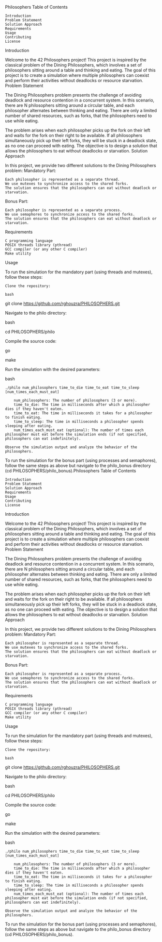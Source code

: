 Philosophers
Table of Contents

    Introduction
    Problem Statement
    Solution Approach
    Requirements
    Usage
    Contributing
    License

Introduction

Welcome to the 42 Philosophers project! This project is inspired by the classical problem of the Dining Philosophers, which involves a set of philosophers sitting around a table and thinking and eating. The goal of this project is to create a simulation where multiple philosophers can coexist and perform their activities without deadlocks or resource starvation.
Problem Statement

The Dining Philosophers problem presents the challenge of avoiding deadlock and resource contention in a concurrent system. In this scenario, there are N philosophers sitting around a circular table, and each philosopher alternates between thinking and eating. There are only a limited number of shared resources, such as forks, that the philosophers need to use while eating.

The problem arises when each philosopher picks up the fork on their left and waits for the fork on their right to be available. If all philosophers simultaneously pick up their left forks, they will be stuck in a deadlock state, as no one can proceed with eating. The objective is to design a solution that allows the philosophers to eat without deadlocks or starvation.
Solution Approach

In this project, we provide two different solutions to the Dining Philosophers problem:
Mandatory Part:

    Each philosopher is represented as a separate thread.
    We use mutexes to synchronize access to the shared forks.
    The solution ensures that the philosophers can eat without deadlock or starvation.

Bonus Part:

    Each philosopher is represented as a separate process.
    We use semaphores to synchronize access to the shared forks.
    The solution ensures that the philosophers can eat without deadlock or starvation.

Requirements

    C programming language
    POSIX threads library (pthread)
    GCC compiler (or any other C compiler)
    Make utility

Usage

To run the simulation for the mandatory part (using threads and mutexes), follow these steps:

    Clone the repository:

    bash

git clone https://github.com/rghouzra/PHILOSOPHERS.git

Navigate to the philo directory:

bash

cd PHILOSOPHERS/philo

Compile the source code:

go

make

Run the simulation with the desired parameters:

bash

    ./philo num_philosophers time_to_die time_to_eat time_to_sleep [num_times_each_must_eat]

        num_philosophers: The number of philosophers (3 or more).
        time_to_die: The time in milliseconds after which a philosopher dies if they haven't eaten.
        time_to_eat: The time in milliseconds it takes for a philosopher to finish eating.
        time_to_sleep: The time in milliseconds a philosopher spends sleeping after eating.
        num_times_each_must_eat (optional): The number of times each philosopher must eat before the simulation ends (if not specified, philosophers can eat indefinitely).

    Observe the simulation output and analyze the behavior of the philosophers.

To run the simulation for the bonus part (using processes and semaphores), follow the same steps as above but navigate to the philo_bonus directory (cd PHILOSOPHERS/philo_bonus).Philosophers
Table of Contents

    Introduction
    Problem Statement
    Solution Approach
    Requirements
    Usage
    Contributing
    License

Introduction

Welcome to the 42 Philosophers project! This project is inspired by the classical problem of the Dining Philosophers, which involves a set of philosophers sitting around a table and thinking and eating. The goal of this project is to create a simulation where multiple philosophers can coexist and perform their activities without deadlocks or resource starvation.
Problem Statement

The Dining Philosophers problem presents the challenge of avoiding deadlock and resource contention in a concurrent system. In this scenario, there are N philosophers sitting around a circular table, and each philosopher alternates between thinking and eating. There are only a limited number of shared resources, such as forks, that the philosophers need to use while eating.

The problem arises when each philosopher picks up the fork on their left and waits for the fork on their right to be available. If all philosophers simultaneously pick up their left forks, they will be stuck in a deadlock state, as no one can proceed with eating. The objective is to design a solution that allows the philosophers to eat without deadlocks or starvation.
Solution Approach

In this project, we provide two different solutions to the Dining Philosophers problem:
Mandatory Part:

    Each philosopher is represented as a separate thread.
    We use mutexes to synchronize access to the shared forks.
    The solution ensures that the philosophers can eat without deadlock or starvation.

Bonus Part:

    Each philosopher is represented as a separate process.
    We use semaphores to synchronize access to the shared forks.
    The solution ensures that the philosophers can eat without deadlock or starvation.

Requirements

    C programming language
    POSIX threads library (pthread)
    GCC compiler (or any other C compiler)
    Make utility

Usage

To run the simulation for the mandatory part (using threads and mutexes), follow these steps:

    Clone the repository:

    bash

git clone https://github.com/rghouzra/PHILOSOPHERS.git

Navigate to the philo directory:

bash

cd PHILOSOPHERS/philo

Compile the source code:

go

make

Run the simulation with the desired parameters:

bash

    ./philo num_philosophers time_to_die time_to_eat time_to_sleep [num_times_each_must_eat]

        num_philosophers: The number of philosophers (3 or more).
        time_to_die: The time in milliseconds after which a philosopher dies if they haven't eaten.
        time_to_eat: The time in milliseconds it takes for a philosopher to finish eating.
        time_to_sleep: The time in milliseconds a philosopher spends sleeping after eating.
        num_times_each_must_eat (optional): The number of times each philosopher must eat before the simulation ends (if not specified, philosophers can eat indefinitely).

    Observe the simulation output and analyze the behavior of the philosophers.

To run the simulation for the bonus part (using processes and semaphores), follow the same steps as above but navigate to the philo_bonus directory (cd PHILOSOPHERS/philo_bonus).
